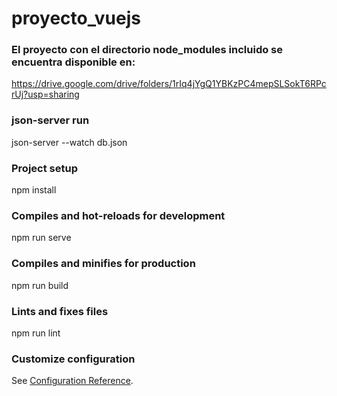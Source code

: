 # proyecto_vuejs

### El proyecto con el directorio node_modules incluido se encuentra disponible en:
https://drive.google.com/drive/folders/1rIq4jYgQ1YBKzPC4mepSLSokT6RPcrUj?usp=sharing

### json-server run
json-server --watch db.json

### Project setup
npm install

### Compiles and hot-reloads for development
npm run serve

### Compiles and minifies for production
npm run build

### Lints and fixes files
npm run lint

### Customize configuration
See [Configuration Reference](https://cli.vuejs.org/config/).
